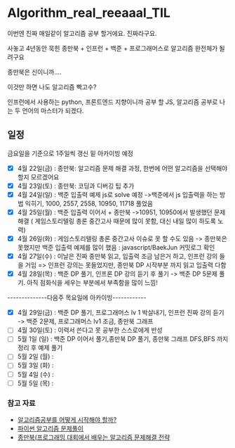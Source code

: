 # Algorithm_real_reeaaal_TIL

이번엔 진짜 매일같이 알고리즘 공부 할거에요.
진짜라구요.

사놓고 4년동안 묵힌 종만북 + 인프런 + 백준 + 프로그래머스로 알고리즘 완전체가 될려구요

종만북은 신이니까....

이것만 하면 나도 알고리즘 빡고수?

인프런에서 사용하는 python, 프론트엔드 지향이니까 공부 할 JS, 알고리즘 공부로 나는 두 언어의 마스터가 되겠다.

## 일정
금요일을 기준으로 1주일씩 갱신 밑 아카이빙 예정

- [x] 4월 22일(금) : 종만북: 알고리즘 문제 해결 과정, 한번에 어떤 알고리즘을 선택해야 할지 모르겠어요
- [x] 4월 23일(토) : 종만북: 코딩과 디버깅 팁 추가
- [x] 4월 24일(일) : 백준 입출력 예제 js로 solve 예정 ->백준에서 js 입출력을 하는 방법 익히기, 1000, 2557, 2558, 10950, 11718 풀었음
- [x] 4월 25일(월) : 백준 입출력 이어서 + 종만북 ->10951, 10950에서 발생했던 문제 해결 ( 게임스토리텔링 총론 중간고사 때문에 많이 못함, 대신 내일 많이 하도록 노력)
- [x] 4월 26일(화) : 게임스토리텔링 총론 중간고사 이슈로 못 할 수도 있음 -> 종만북은 못했지만 백준 입출력 예제를 많이 했음 : javascript/BaekJun 커밋로그 확인
- [x] 4월 27일(수) : 이날은 진짜 종만북 읽고, 입출력 조금 남은거 하고, 인프런 강의 들을 거임 => 인프런 강의는 못들었지만, 종만북 DP 시작부분 까지 읽고 입출력 다함
- [x] 4월 28일(목) : 백준 DP 풀기, 인프론 DP 강의 듣기 후 풀기 -> 백준 DP 5문제 풀기. 아직 점화식을 세우는 부분에서 부족함을 많이 느낌!

--------------다음주 목요일에 아카이빙------------

- [x] 4월 29일(금) : 백준 DP 풀기, 프로그래머스 lv 1 박살내기, 인프런 진짜 강의 듣기 -> 백준 2문제, 프로그래머스 lv1 조금, 종만북 그래프
- [ ] 4월 30일(토) : 이력서 쓴다고 못 공부한 스스로에게 반성 
- [ ] 5월 1일 (일) : 백준 DP 이어서 풀기,종만북 DP 풀기, 종만북 그래프 DFS,BFS 까지 정리 후 예제 풀기
- [ ] 5월 2일 (월) :
- [ ] 5월 3일 (화) :
- [ ] 5월 4일 (수) :
- [ ] 5월 5일 (목) :
### 참고 자료
- [알고리즘공부를 어떻게 시작해야 할까?](https://steady-coding.tistory.com/260)
- [파이썬 알고리즘 문제풀이](https://inf.run/x7y1)
- [종만북(프로그래밍 대회에서 배우는 알고리즘 문제해결 전략](https://book.algospot.com/)
